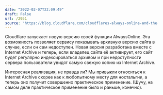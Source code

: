 ```yaml
---
date: "2022-03-07T22:09:49"
draft: False
url: /2951
source: "https://blog.cloudflare.com/cloudflares-always-online-and-the-internet-archive-team-up-to-fight-origin-errors/"
---
```


Cloudflare запускает новую версию своей функции AlwaysOnline. Эта возможность позволяет сервису показывать архивную версию сайта в случае, если он сам недоступен. Новая версия разработана вместе с Internet Archive и теперь, если владелец сайта её активирует, его сайт будет регулярно индексироваться архивом и при недоступности сервера пользователи увидят самую свежую копию из Internet Archive.

Интересная реализация, не правда ли? Мы привыкли относиться к Internet Archive скорее как к любопытному месту для ностальгии, а теперь оно получит совершенно практическое применение. (Шучу, на самом деле практическое применение было и раньше, конечно).
